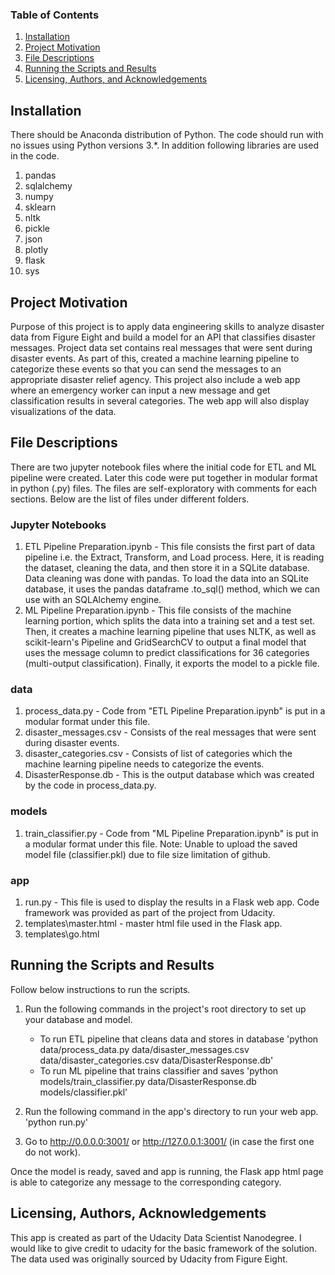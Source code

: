 ### Table of Contents

1. [Installation](#installation)
2. [Project Motivation](#motivation)
3. [File Descriptions](#files)
4. [Running the Scripts and Results](#results)
5. [Licensing, Authors, and Acknowledgements](#licensing)

## Installation <a name="installation"></a>

There should be Anaconda distribution of Python.  The code should run with no issues using Python versions 3.*. In addition following libraries are used in the code.
1. pandas
2. sqlalchemy
3. numpy
4. sklearn
5. nltk
6. pickle
7. json
8. plotly
9. flask
10. sys

## Project Motivation<a name="motivation"></a>

Purpose of this project is to apply data engineering skills to analyze disaster data from Figure Eight and build a model for an API that classifies disaster messages.  Project data set contains real messages that were sent during disaster events. As part of this, created a machine learning pipeline to categorize these events so that you can send the messages to an appropriate disaster relief agency.  This project also include a web app where an emergency worker can input a new message and get classification results in several categories. The web app will also display visualizations of the data.


## File Descriptions <a name="files"></a>

There are two jupyter notebook files where the initial code for ETL and ML pipeline were created. Later this code were put together in modular format in python (.py) files. The files are self-exploratory with comments for each sections.  Below are the list of files under different folders.
### Jupyter Notebooks
1. ETL Pipeline Preparation.ipynb - This file consists the first part of data pipeline i.e. the Extract, Transform, and Load process. Here, it is reading the dataset, cleaning the data, and then store it in a SQLite database. Data cleaning was done with pandas. To load the data into an SQLite database, it uses the pandas dataframe .to_sql() method, which we can use with an SQLAlchemy engine.
2. ML Pipeline Preparation.ipynb - This file consists of the machine learning portion, which splits the data into a training set and a test set. Then, it creates a machine learning pipeline that uses NLTK, as well as scikit-learn's Pipeline and GridSearchCV to output a final model that uses the message column to predict classifications for 36 categories (multi-output classification). Finally, it exports the model to a pickle file. 

### data
1. process_data.py - Code from "ETL Pipeline Preparation.ipynb" is put in a modular format under this file.
2. disaster_messages.csv - Consists of the real messages that were sent during disaster events.
3. disaster_categories.csv - Consists of list of categories which the machine learning pipeline needs to categorize the events.
4. DisasterResponse.db - This is the output database which was created by the code in process_data.py.

### models
1. train_classifier.py - Code from "ML Pipeline Preparation.ipynb" is put in a modular format under this file.
Note: Unable to upload the saved model file (classifier.pkl) due to file size limitation of github.

### app
1. run.py - This file is used to display the results in a Flask web app. Code framework was provided as part of the project from Udacity. 
2. templates\master.html - master html file used in the Flask app.
3. templates\go.html



## Running the Scripts and Results<a name="results"></a>

Follow below instructions to run the scripts.
1. Run the following commands in the project's root directory to set up your database and model.
    - To run ETL pipeline that cleans data and stores in database
        'python data/process_data.py data/disaster_messages.csv data/disaster_categories.csv data/DisasterResponse.db'
    - To run ML pipeline that trains classifier and saves
        'python models/train_classifier.py data/DisasterResponse.db models/classifier.pkl'

2. Run the following command in the app's directory to run your web app.
    'python run.py'

3. Go to http://0.0.0.0:3001/ or http://127.0.0.1:3001/ (in case the first one do not work).

Once the model is ready, saved and app is running, the Flask app html page is able to categorize any message to the corresponding category.

## Licensing, Authors, Acknowledgements<a name="licensing"></a>

This app is created as part of the Udacity Data Scientist Nanodegree. I would like to give credit to udacity for the basic framework of the solution. The data used was originally sourced by Udacity from Figure Eight.